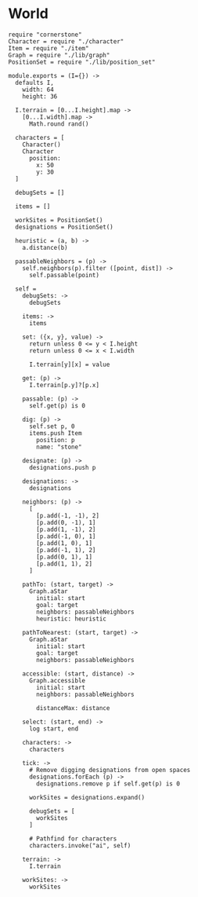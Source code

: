 World
=====

    require "cornerstone"
    Character = require "./character"
    Item = require "./item"
    Graph = require "./lib/graph"
    PositionSet = require "./lib/position_set"

    module.exports = (I={}) ->
      defaults I,
        width: 64
        height: 36

      I.terrain = [0...I.height].map ->
        [0...I.width].map ->
          Math.round rand()

      characters = [
        Character()
        Character
          position:
            x: 50
            y: 30
      ]

      debugSets = []

      items = []

      workSites = PositionSet()
      designations = PositionSet()

      heuristic = (a, b) ->
        a.distance(b)

      passableNeighbors = (p) ->
        self.neighbors(p).filter ([point, dist]) ->
          self.passable(point)

      self =
        debugSets: ->
          debugSets

        items: ->
          items

        set: ({x, y}, value) ->
          return unless 0 <= y < I.height
          return unless 0 <= x < I.width

          I.terrain[y][x] = value

        get: (p) ->
          I.terrain[p.y]?[p.x]

        passable: (p) ->
          self.get(p) is 0

        dig: (p) ->
          self.set p, 0
          items.push Item
            position: p
            name: "stone"

        designate: (p) ->
          designations.push p

        designations: ->
          designations

        neighbors: (p) ->
          [
            [p.add(-1, -1), 2]
            [p.add(0, -1), 1]
            [p.add(1, -1), 2]
            [p.add(-1, 0), 1]
            [p.add(1, 0), 1]
            [p.add(-1, 1), 2]
            [p.add(0, 1), 1]
            [p.add(1, 1), 2]
          ]

        pathTo: (start, target) ->
          Graph.aStar
            initial: start
            goal: target
            neighbors: passableNeighbors
            heuristic: heuristic

        pathToNearest: (start, target) ->
          Graph.aStar
            initial: start
            goal: target
            neighbors: passableNeighbors

        accessible: (start, distance) ->
          Graph.accessible
            initial: start
            neighbors: passableNeighbors

            distanceMax: distance

        select: (start, end) ->
          log start, end

        characters: ->
          characters

        tick: ->
          # Remove digging designations from open spaces
          designations.forEach (p) ->
            designations.remove p if self.get(p) is 0

          workSites = designations.expand()

          debugSets = [
            workSites
          ]

          # Pathfind for characters
          characters.invoke("ai", self)

        terrain: ->
          I.terrain

        workSites: ->
          workSites
